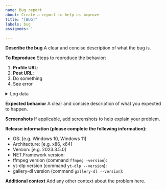 ```yaml
---
name: Bug report
about: Create a report to help us improve
title: "[BUG]"
labels: bug
assignees: ''

---
```


**Describe the bug**
A clear and concise description of what the bug is.

**To Reproduce**
Steps to reproduce the behavior:
1. **Profile URL**: 
2. **Post URL**: 
3. Do something
4. See error

<details>
<summary>Log data</summary>
<pre>
If the program log contains any data, replace this line with the log data. If the program log does not contain any data, write here about.
</pre>
</details>

**Expected behavior**
A clear and concise description of what you expected to happen.

**Screenshots**
If applicable, add screenshots to help explain your problem.

**Release information (please complete the following information):**
 - OS: [e.g. Windows 10, Windows 11]
 - Architecture: [e.g. x86, x64]
 - Version: [e.g. 2023.3.5.0]
 - NET.Framework version: 
 - ffmpeg version (command `ffmpeg -version`):
 - yt-dlp version (command `yt-dlp --version`):
 - gallery-dl version (command `gallery-dl --version`):

**Additional context**
Add any other context about the problem here.
